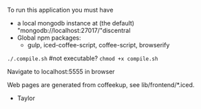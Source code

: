 To run this application you must have
  - a local mongodb instance at (the default) "mongodb://localhost:27017/"discentral
  - Global npm packages:
    - gulp, iced-coffee-script, coffee-script, browserify

`./.compile.sh` #not executable? `chmod +x compile.sh`

Navigate to localhost:5555 in browser

Web pages are generated from coffeekup, see lib/frontend/*.iced.

- Taylor
